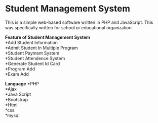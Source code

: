 # Student Management System

This is a simple web-based software written in PHP and JavaScript. This was specifically written for school or educational organization.

**Feature of Student Management System** <br />
*Add Student Information <br />
*Admit Student In Multiple Program <br />
*Student Payment System <br />
*Student Attendence System <br />
*Generate Student Id Card <br />
*Program Add <br />
*Exam Add <br />

**Language**
*PHP <br />
*Ajax <br />
*Java Script <br />
*Bootstrap <br />
*Html <br />
*css <br />
*mysql <br />
